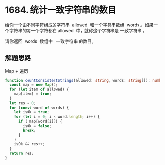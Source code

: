 # 1684. 统计一致字符串的数目

给你一个由不同字符组成的字符串  allowed  和一个字符串数组  words 。如果一个字符串的每一个字符都在 allowed  中，就称这个字符串是 一致字符串 。

请你返回  words  数组中   一致字符串 的数目。

## 解题思路

Map + 遍历

```typescript
function countConsistentStrings(allowed: string, words: string[]): number {
  const map = new Map();
  for (let item of allowed) {
    map[item] = true;
  }
  let res = 0;
  for (const word of words) {
    let isOk = true;
    for (let i = 0; i < word.length; i++) {
      if (!map[word[i]]) {
        isOk = false;
        break;
      }
    }
    isOk && res++;
  }
  return res;
}
```
